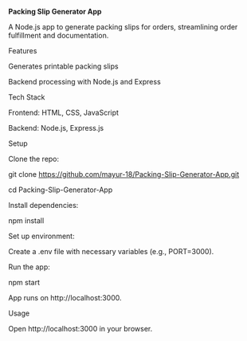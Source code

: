 **Packing Slip Generator App**

  A Node.js app to generate packing slips for orders, streamlining order fulfillment and documentation.

Features

  Generates printable packing slips

  Backend processing with Node.js and Express

Tech Stack

  Frontend: HTML, CSS, JavaScript

  Backend: Node.js, Express.js

Setup

  Clone the repo:

  git clone https://github.com/mayur-18/Packing-Slip-Generator-App.git

  cd Packing-Slip-Generator-App

Install dependencies:

  npm install

Set up environment:

  Create a .env file with necessary variables (e.g., PORT=3000).

Run the app:

  npm start

  App runs on http://localhost:3000.

Usage

  Open http://localhost:3000 in your browser.

